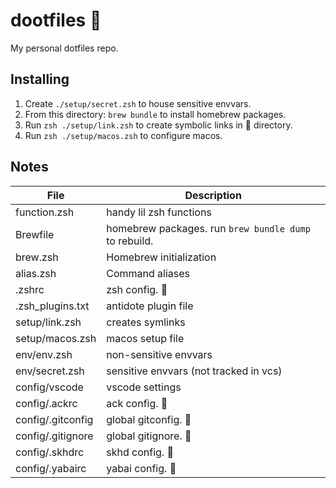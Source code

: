 # dootfiles 🎺

My personal dotfiles repo.

## Installing

1. Create `./setup/secret.zsh` to house sensitive envvars.
1. From this directory: `brew bundle` to install homebrew packages.
1. Run `zsh ./setup/link.zsh` to create symbolic links in 🏡 directory.
1. Run `zsh ./setup/macos.zsh` to configure macos.

## Notes

| File              | Description                                           |
| ----------------- | ----------------------------------------------------- |
| function.zsh      | handy lil zsh functions                               |
| Brewfile          | homebrew packages. run `brew bundle dump` to rebuild. |
| brew.zsh          | Homebrew initialization                               |
| alias.zsh         | Command aliases                                       |
| .zshrc            | zsh config. 🔗                                        |
| .zsh_plugins.txt  | antidote plugin file                                  |
| setup/link.zsh    | creates symlinks                                      |
| setup/macos.zsh   | macos setup file                                      |
| env/env.zsh       | non-sensitive envvars                                 |
| env/secret.zsh    | sensitive envvars (not tracked in vcs)                |
| config/vscode     | vscode settings                                       |
| config/.ackrc     | ack config. 🔗                                        |
| config/.gitconfig | global gitconfig. 🔗                                  |
| config/.gitignore | global gitignore. 🔗                                  |
| config/.skhdrc    | skhd config. 🔗                                       |
| config/.yabairc   | yabai config. 🔗                                      |
